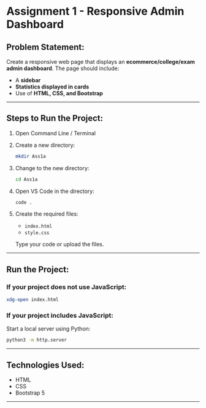 # Assignment 1 - Responsive Admin Dashboard

## Problem Statement:
Create a responsive web page that displays an **ecommerce/college/exam admin dashboard**. The page should include:
- A **sidebar**
- **Statistics displayed in cards**
- Use of **HTML, CSS, and Bootstrap**

---

## Steps to Run the Project:

1. Open Command Line / Terminal  
2. Create a new directory:
    ```bash
    mkdir Ass1a
    ```
3. Change to the new directory:
    ```bash
    cd Ass1a
    ```
4. Open VS Code in the directory:
    ```bash
    code .
    ```
5. Create the required files:
    - `index.html`
    - `style.css`

   Type your code or upload the files.

---

## Run the Project:

### If your project does **not use JavaScript**:
```bash
xdg-open index.html
```

### If your project **includes JavaScript**:
Start a local server using Python:
```bash
python3 -m http.server
```


---

## Technologies Used:
- HTML  
- CSS  
- Bootstrap 5

---
